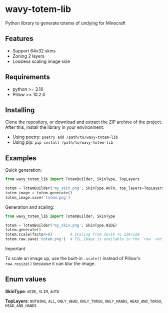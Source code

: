 # wavy-totem-lib
Python library to generate totems of undying for Minecraft

## Features

* Support 64x32 skins
* Zoning 2 layers
* Lossless scaling image size

## Requirements
* python >= 3.10
* Pillow >= 10.2.0

## Installing

Clone the repository, or download and extract the ZIP archive of the project.
After this, install the library in your environment:

* Using poetry: `poetry add /path/to/wavy-totem-lib`
* Using pip: `pip install /path/to/wavy-totem-lib`

## Examples

Quick generation:

```python
from wavy_totem_lib import TotemBuilder, SkinType, TopLayers

totem = TotemBuilder('my_skin.png', SkinType.AUTO, top_layers=TopLayers.ALL, round_head=True)
totem_image = totem.generate()
totem_image.save('totem.png')
```

Generation and scaling:

```python
from wavy_totem_lib import TotemBuilder, SkinType

totem = TotemBuilder('my_skin.png', SkinType.WIDE)
totem.generate()
totem.scale(factor=8)        # Scaling from 16×16 to 128×128
totem.raw.save('totem.png')  # PIL.Image is available in the `raw` variable
```

> [!IMPORTANT]
> To scale an image up, use the built-in `.scale()` instead of Pillow's `raw.resize()` because it can blur the image.

## Enum values

**SkinType**: `WIDE`, `SLIM`, `AUTO`

**TopLayers**: `NOTHING`, `ALL`, `ONLY_HEAD`, `ONLY_TORSO`, `ONLY_HANDS`, `HEAD_AND_TORSO`, `HEAD_AND_HANDS`
